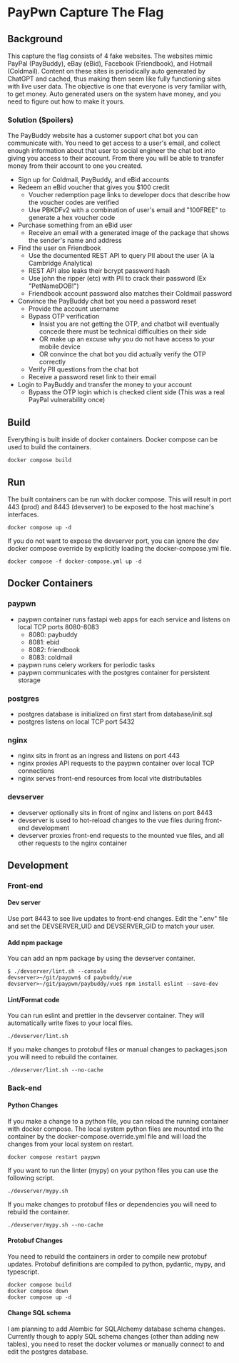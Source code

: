 # PayPwn Capture The Flag

## Background

This capture the flag consists of 4 fake websites. The websites mimic PayPal (PayBuddy), eBay (eBid), Facebook (Friendbook), and Hotmail (Coldmail). Content on these sites is periodically auto generated by ChatGPT and cached, thus making them seem like fully functioning sites with live user data. The objective is one that everyone is very familiar with, to get money. Auto generated users on the system have money, and you need to figure out how to make it yours.

### Solution (Spoilers)

The PayBuddy website has a customer support chat bot you can communicate with. You need to get access to a user's email, and collect enough information about that user to social engineer the chat bot into giving you access to their account. From there you will be able to transfer money from their account to one you created.

* Sign up for Coldmail, PayBuddy, and eBid accounts
* Redeem an eBid voucher that gives you $100 credit
    * Voucher redemption page links to developer docs that describe how the voucher codes are verified
    * Use PBKDFv2 with a combination of user's email and "100FREE" to generate a hex voucher code
* Purchase something from an eBid user
    * Receive an email with a generated image of the package that shows the sender's name and address
* Find the user on Friendbook
    * Use the documented REST API to query PII about the user (A la Cambridge Analytica)
    * REST API also leaks their bcrypt password hash
    * Use john the ripper (etc) with PII to crack their password (Ex "PetNameDOB!")
    * Friendbook account password also matches their Coldmail password
* Convince the PayBuddy chat bot you need a password reset
    * Provide the account username
    * Bypass OTP verification
        * Insist you are not getting the OTP, and chatbot will eventually concede there must be technical difficulties on their side
        * OR make up an excuse why you do not have access to your mobile device
        * OR convince the chat bot you did actually verify the OTP correctly
    * Verify PII questions from the chat bot
    * Receive a password reset link to their email
* Login to PayBuddy and transfer the money to your account
    * Bypass the OTP login which is checked client side (This was a real PayPal vulnerability once)

## Build

Everything is built inside of docker containers. Docker compose can be used to build the containers.

```
docker compose build
```

## Run

The built containers can be run with docker compose. This will result in port 443 (prod) and 8443 (devserver) to be exposed to the host machine's interfaces.

```
docker compose up -d
```

If you do not want to expose the devserver port, you can ignore the dev docker compose override by explicitly loading the docker-compose.yml file.

```
docker compose -f docker-compose.yml up -d
```

## Docker Containers

### paypwn

* paypwn container runs fastapi web apps for each service and listens on local TCP ports 8080-8083
    * 8080: paybuddy
    * 8081: ebid
    * 8082: friendbook
    * 8083: coldmail
* paypwn runs celery workers for periodic tasks
* paypwn communicates with the postgres container for persistent storage

### postgres

* postgres database is initialized on first start from database/init.sql
* postgres listens on local TCP port 5432

### nginx

* nginx sits in front as an ingress and listens on port 443
* nginx proxies API requests to the paypwn container over local TCP connections
* nginx serves front-end resources from local vite distributables

### devserver

* devserver optionally sits in front of nginx and listens on port 8443
* devserver is used to hot-reload changes to the vue files during front-end development
* devserver proxies front-end requests to the mounted vue files, and all other requests to the nginx container

## Development

### Front-end

#### Dev server

Use port 8443 to see live updates to front-end changes. Edit the ".env" file and set the DEVSERVER_UID and DEVSERVER_GID to match your user.

#### Add npm package

You can add an npm package by using the devserver container.

```
$ ./devserver/lint.sh --console
devserver>~/git/paypwn$ cd paybuddy/vue
devserver>~/git/paypwn/paybuddy/vue$ npm install eslint --save-dev
```

#### Lint/Format code

You can run eslint and prettier in the devserver container. They will automatically write fixes to your local files.

```
./devserver/lint.sh
```

If you make changes to protobuf files or manual changes to packages.json you will need to rebuild the container.

```
./devserver/lint.sh --no-cache
```

### Back-end

#### Python Changes

If you make a change to a python file, you can reload the running container with docker compose. The local system python files are mounted into the container by the docker-compose.override.yml file and will load the changes from your local system on restart.

```
docker compose restart paypwn
```

If you want to run the linter (mypy) on your python files you can use the following script.

```
./devserver/mypy.sh
```

If you make changes to protobuf files or dependencies you will need to rebuild the container.

```
./devserver/mypy.sh --no-cache
```

#### Protobuf Changes

You need to rebuild the containers in order to compile new protobuf updates. Protobuf definitions are compiled to python, pydantic, mypy, and typescript.

```
docker compose build
docker compose down
docker compose up -d
```

#### Change SQL schema

I am planning to add Alembic for SQLAlchemy database schema changes. Currently though to apply SQL schema changes (other than adding new tables), you need to reset the docker volumes or manually connect to and edit the postgres database.
